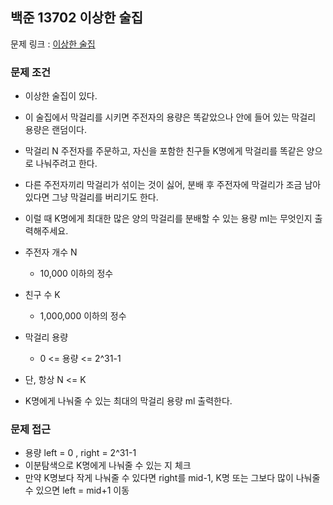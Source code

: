 ## 백준 13702 이상한 술집

문제 링크 : [이상한 술집](https://www.acmicpc.net/problem/13702)

### 문제 조건

- 이상한 술집이 있다.
- 이 술집에서 막걸리를 시키면 주전자의 용량은 똑같았으나 안에 들어 있는 막걸리 용량은 랜덤이다.
- 막걸리 N 주전자를 주문하고, 자신을 포함한 친구들 K명에게 막걸리를 똑같은 양으로 나눠주려고 한다.
- 다른 주전자끼리 막걸리가 섞이는 것이 싫어, 분배 후 주전자에 막걸리가 조금 남아 있다면 그냥 막걸리를 버리기도 한다.
- 이럴 때 K명에게 최대한 많은 양의 막걸리를 분배할 수 있는 용량 ml는 무엇인지 출력해주세요.

- 주전자 개수 N
    - 10,000 이하의 정수
- 친구 수 K
    - 1,000,000 이하의 정수
- 막걸리 용량
    - 0 <= 용량 <= 2^31-1
- 단, 항상 N <= K

- K명에게 나눠줄 수 있는 최대의 막걸리 용량 ml 출력한다.

### 문제 접근

- 용량 left = 0 , right = 2^31-1
- 이분탐색으로 K명에게 나눠줄 수 있는 지 체크
- 만약 K명보다 작게 나눠줄 수 있다면 right를 mid-1, K명 또는 그보다 많이 나눠줄 수 있으면 left = mid+1 이동
